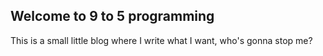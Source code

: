 ## Welcome to 9 to 5 programming

This is a small little blog where I write what I want, who's gonna stop me? 
